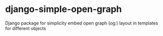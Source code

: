 django-simple-open-graph
========================

Django package for simplicity embed open graph (og:) layout in templates for different objects
